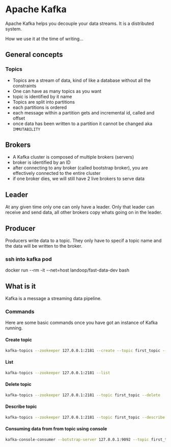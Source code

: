 # Apache Kafka

Apache Kafka helps you decouple your data streams. It is a distributed system.

How we use it at the time of writing...

## General concepts

### Topics

- Topics are a stream of data, kind of like a database without all the constraints
- One can have as many topics as you want
- topic is identified by it name
- Topics are split into partitions
- each partitions is ordered
- each message within a partition gets and incremental id, called and offset
- once data has been written to a partition it cannot be changed aka `IMMUTABILITY`

## Brokers

- A Kafka cluster is composed of multiple brokers (servers)
- broker is identified by an ID
- after connecting to any broker (called bootstrap broker), you are effectively connected to the entire cluster
- if one broker dies, we will still have 2 live brokers to serve data

## Leader

At any given time only one can only have a leader. Only that leader can receive and send data, all other brokers copy whats going on in the leader.

## Producer

Producers write data to a topic. They only have to specif a topic name and the data will be written to the broker.

### ssh into kafka pod

docker run --rm -it --net=host landoop/fast-data-dev bash

## What is it

Kafka is a message a streaming data pipeline.

### Commands

Here are some basic commands once you have got an instance of Kafka running.

#### Create topic

```bash
kafka-topics --zookeeper 127.0.0.1:2181 --create --topic first_topic --partitions 3 --replication-factor 1
```

#### List

```bash
kafka-topics --zookeeper 127.0.0.1:2181 --list
```

#### Delete topic

```bash
kafka-topics --zookeeper 127.0.0.1:2181 --topic first_topic --delete
```

#### Describe topic

```bash
kafka-topics --zookeeper 127.0.0.1:2181 --topic first_topic --describe
```

#### Consuming data from from topic using console

```bash
kafka-console-consumer --botstrap-server 127.0.0.1:9092 --topic first_topic --from-beginning
```